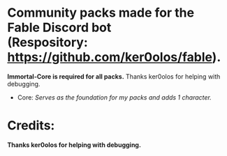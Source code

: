 # Community packs made for the Fable Discord bot <br>(Respository: https://github.com/ker0olos/fable).<br/> 
**Immortal-Core is required for all packs.** Thanks ker0olos for helping with debugging.
- Core: *Serves as the foundation for my packs and adds 1 character.*

# Credits:
**Thanks ker0olos for helping with debugging.**


